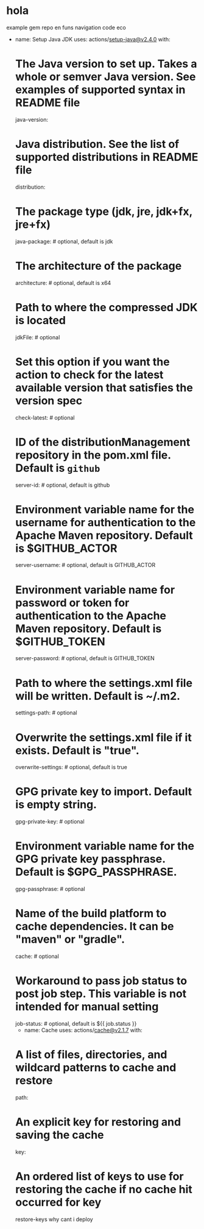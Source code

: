 # hola
example gem repo
en funs navigation code eco
<!--
**kenyahewitt/kenyahewitt** is a ✨ _special_ ✨ repository because its `README.md` (this file) appears on your GitHub profile.

Here are some ideas to get you started:

- 🔭 I’m currently working on ...
- 🌱 I’m currently learning ...
- 👯 I’m looking to collaborate on ...
- 🤔 I’m looking for help with ...
- 💬 Ask me about ...
- 📫 How to reach me: ...
- 😄 Pronouns: ...
- ⚡ Fun fact: ...

-->
- name: Setup Java JDK
  uses: actions/setup-java@v2.4.0
  with:
    # The Java version to set up. Takes a whole or semver Java version. See examples of supported syntax in README file
    java-version: 
    # Java distribution. See the list of supported distributions in README file
    distribution: 
    # The package type (jdk, jre, jdk+fx, jre+fx)
    java-package: # optional, default is jdk
    # The architecture of the package
    architecture: # optional, default is x64
    # Path to where the compressed JDK is located
    jdkFile: # optional
    # Set this option if you want the action to check for the latest available version that satisfies the version spec
    check-latest: # optional
    # ID of the distributionManagement repository in the pom.xml file. Default is `github`
    server-id: # optional, default is github
    # Environment variable name for the username for authentication to the Apache Maven repository. Default is $GITHUB_ACTOR
    server-username: # optional, default is GITHUB_ACTOR
    # Environment variable name for password or token for authentication to the Apache Maven repository. Default is $GITHUB_TOKEN
    server-password: # optional, default is GITHUB_TOKEN
    # Path to where the settings.xml file will be written. Default is ~/.m2.
    settings-path: # optional
    # Overwrite the settings.xml file if it exists. Default is "true".
    overwrite-settings: # optional, default is true
    # GPG private key to import. Default is empty string.
    gpg-private-key: # optional
    # Environment variable name for the GPG private key passphrase. Default is $GPG_PASSPHRASE.
    gpg-passphrase: # optional
    # Name of the build platform to cache dependencies. It can be "maven" or "gradle".
    cache: # optional
    # Workaround to pass job status to post job step. This variable is not intended for manual setting
    job-status: # optional, default is ${{ job.status }}
    - name: Cache
  uses: actions/cache@v2.1.7
  with:
    # A list of files, directories, and wildcard patterns to cache and restore
    path: 
    # An explicit key for restoring and saving the cache
    key: 
    # An ordered list of keys to use for restoring the cache if no cache hit occurred for key
    restore-keys
why cant i deploy
